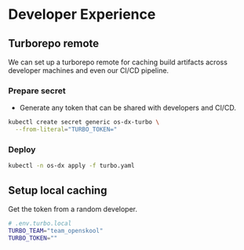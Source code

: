 # Developer Experience

## Turborepo remote

We can set up a turborepo remote for caching build artifacts across developer machines and even our CI/CD pipeline.

### Prepare secret

- Generate any token that can be shared with developers and CI/CD.

```sh
kubectl create secret generic os-dx-turbo \
  --from-literal="TURBO_TOKEN="
```

### Deploy

```sh
kubectl -n os-dx apply -f turbo.yaml
```

## Setup local caching

Get the token from a random developer.

```sh
# .env.turbo.local
TURBO_TEAM="team_openskool"
TURBO_TOKEN=""
```

